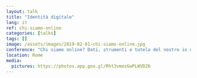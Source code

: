 ```yaml
---
layout: talk
title: "Identità digitale"
lang: it
ref: chi-siamo-online
categories: [talks]
tags: []
image: /assets/images/2019-02-01-chi-siamo-online.jpg
conference: "Chi siamo online? Dati, strumenti e tutela del nostro io digitale"
location: Rome
media:
  pictures: https://photos.app.goo.gl/Rht3vmezGwPLWVDZ6
---
```

